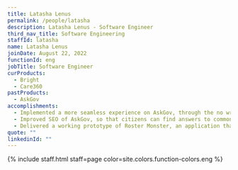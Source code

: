 ```yaml
---
title: Latasha Lenus
permalink: /people/latasha
description: Latasha Lenus - Software Engineer
third_nav_title: Software Engineering
staffId: latasha
name: Latasha Lenus
joinDate: August 22, 2022
functionId: eng
jobTitle: Software Engineer
curProducts:
  - Bright
  - Care360
pastProducts:
  - AskGov
accomplishments:
  - Implemented a more seamless experience on AskGov, through the no wrong door feature which connected all the agency pages together.
  - Improved SEO of AskGov, so that citizens can find answers to commonly asked questions more easily.
  - Delivered a working prototype of Roster Monster, an application that makes roster planning easier for doctors.
quote: ""
linkedinId: ""
---
```


{% include staff.html staff=page color=site.colors.function-colors.eng %}
